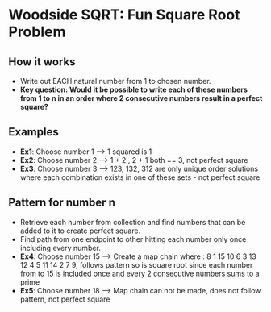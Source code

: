 # Woodside SQRT: Fun Square Root Problem


## How it works 
* Write out EACH natural number from 1 to chosen number.
* **Key question: Would it be possible to write each of these numbers from 1 to n in an order where 2 consecutive numbers result in a perfect square?**


## Examples
* **Ex1**: Choose number 1 --> 1 squared is 1
* **Ex2**: Choose number 2 --> 1 + 2 , 2 + 1 both == 3, not perfect square 
* **Ex3**: Choose number 3 --> 123, 132, 312 are only unique order solutions where each combination exists in one of these sets - not perfect square


## Pattern for number n
* Retrieve each number from collection and find numbers that can be added to it to create perfect square.
* Find path from one endpoint to other hitting each number only once including every number.
* **Ex4**: Choose number 15 --> Create a map chain where : 8 1 15 10 6 3 13 12 4 5 11 14 2 7 9, follows pattern so is square root since each number from  to 15 is included once and every 2 consecutive numbers sums to a prime
* **Ex5**: Choose number 18 --> Map chain can not be made, does not follow pattern, not perfect square


